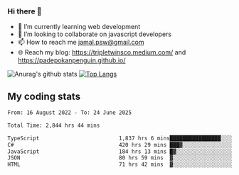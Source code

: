 ### Hi there 👋

<!--
**padepokanpenguin/padepokanpenguin** is a ✨ _special_ ✨ repository because its `README.md` (this file) appears on your GitHub profile.
-->

- 🌱 I’m currently learning  web development
- 👯 I’m looking to collaborate on javascript developers
- 📫 How to reach me jamal.psw@gmail.com
- 🌐 Reach my blog:
   https://tripletwinsco.medium.com/ and
   https://padepokanpenguin.github.io/

![Anurag's github stats](https://github-readme-stats.vercel.app/api?username=padepokanpenguin&count_private=true&disable_animations=false&show_icons=true&theme=default)
[![Top Langs](https://github-readme-stats.vercel.app/api/top-langs/?username=padepokanpenguin&theme=default&layout=compact)](https://github.com/padepokanpenguin)

## My coding stats

<!--START_SECTION:waka-->

```txt
From: 16 August 2022 - To: 24 June 2025

Total Time: 2,844 hrs 44 mins

TypeScript                         1,837 hrs 6 mins████████████████░░░░░░░░░   64.58 %
C#                                 420 hrs 29 mins ███▓░░░░░░░░░░░░░░░░░░░░░   14.78 %
JavaScript                         184 hrs 13 mins █▓░░░░░░░░░░░░░░░░░░░░░░░   06.48 %
JSON                               80 hrs 59 mins  ▓░░░░░░░░░░░░░░░░░░░░░░░░   02.85 %
HTML                               71 hrs 42 mins  ▓░░░░░░░░░░░░░░░░░░░░░░░░   02.52 %
```

<!--END_SECTION:waka-->


